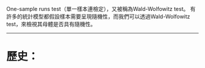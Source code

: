 One-sample runs test（單一樣本連檢定），又被稱為Wald-Wolfowitz test。
有許多的統計模型都假設樣本需要呈現隨機性，而我們可以透過Wald-Wolfowitz test，來檢視其母體是否具有隨機性。
- - -
# 歷史：
